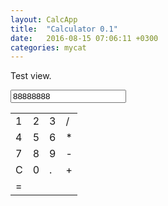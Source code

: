 ```yaml
---
layout: CalcApp
title:  "Calculator 0.1"
date:   2016-08-15 07:06:11 +0300
categories: mycat
---
```

Test view.
    <link rel="stylesheet" href="style.css" type="text/css"></link>
		<div class="calc-body">
			<form>
				<input class="calc-display" value="88888888" maxlength="12">
			</form>
			<div class="calc-keyboard">
				<table>
					<tr>
						<td>
							<div class="calc-key calc-key-num">1</div>
						</td>
						<td>
							<div class="calc-key calc-key-num">2</div>
						</td>
						<td>
							<div class="calc-key calc-key-num">3</div>
						</td>
						<td>
							<div class="calc-key calc-key-operation">/</div>
						</td>
					</tr>
					<tr>
						<td>
							<div class="calc-key calc-key-num">4</div>
						</td>
						<td>
							<div class="calc-key calc-key-num">5</div>
						</td>
						<td>
							<div class="calc-key calc-key-num">6</div>
						</td>
						<td>
							<div class="calc-key calc-key-operation">*</div>
						</td>
					</tr>
					<tr>
						<td>
							<div class="calc-key calc-key-num">7</div>
						</td>
						<td>
							<div class="calc-key calc-key-num">8</div>
						</td>
						<td>
							<div class="calc-key calc-key-num">9</div>
						</td>
						<td>
							<div class="calc-key calc-key-operation">-</div>
						</td>
					</tr>
					<tr>
						<td>
							<div class="calc-key calc-key-operation">C</div>
						</td>
						<td>
							<div class="calc-key calc-key-num">0</div>
						</td>
						<td>
							<div class="calc-key calc-key-num">.</div>
						</td>
						<td>
							<div class="calc-key calc-key-operation">+</div>
						</td>
					</tr>
					<tr>
						<td colspan="4">
							<div class="calc-key calc-key-operation">=</div>
						</td>
					</tr>
				</table>
			</div>
		</div>
